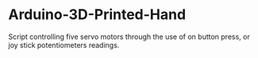 # Arduino-3D-Printed-Hand
Script controlling five servo motors through the use of on button press, or joy stick potentiometers readings.
